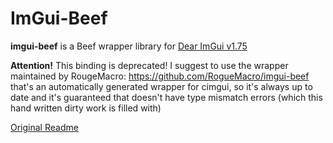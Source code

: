 # ImGui-Beef
**imgui-beef** is a Beef wrapper library for [Dear ImGui v1.75](https://github.com/ocornut/imgui)

**Attention!** This binding is deprecated! I suggest to use the wrapper maintained by RougeMacro: https://github.com/RogueMacro/imgui-beef that's an automatically generated wrapper for cimgui, so it's always up to date and it's guaranteed that doesn't have type mismatch errors (which this hand written dirty work is filled with)

[Original Readme](https://github.com/qzole/imgui-beef/blob/master/README_OLD.md)
